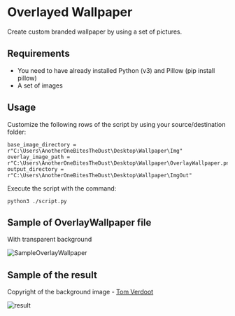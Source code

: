 # Overlayed Wallpaper
Create custom branded wallpaper by using a set of pictures.

## Requirements
- You need to have already installed Python (v3) and Pillow (pip install pillow)
- A set of images

## Usage
Customize the following rows of the script by using your source/destination folder:

    base_image_directory = r"C:\Users\AnotherOneBitesTheDust\Desktop\Wallpaper\Img"
    overlay_image_path = r"C:\Users\AnotherOneBitesTheDust\Desktop\Wallpaper\OverlayWallpaper.png"
    output_directory = r"C:\Users\AnotherOneBitesTheDust\Desktop\Wallpaper\ImgOut"

Execute the script with the command:

    python3 ./script.py
    
## Sample of OverlayWallpaper file
With transparent background

![SampleOverlayWallpaper](https://github.com/paghos/overlayed-wallpaper/assets/74596429/f1355f14-099e-4e32-a62e-f8166e365a23)

## Sample of the result
Copyright of the background image - [Tom Verdoot](https://www.pexels.com/it-it/@tomverdoot/)

![result](https://github.com/paghos/overlayed-wallpaper/assets/74596429/0c377afc-9a89-46b7-b573-df4ead8247b1)
